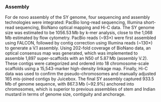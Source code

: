 ### Assembly
For de novo assembly of the SY genome, four sequencing and assembly technologies were integrated: PacBio long-read sequencing, Illumina short-read sequencing, BioNano optical mapping and Hi-C data. The SY genome size was estimated to be 1056.53 Mb by k-mer analysis, close to the 1,068 Mb estimated by flow cytometry. PacBio reads (~93×) were first assembled using FALCON, followed by contig correction using Illumina reads (~130×) to generate a V.1 assembly. Using 202-fold coverage of BioNano data, an optical consensus map was generated, which was implemented to assemble 1,897 super-scaffolds with an N50 of 5.87 Mb (assembly V.2). These contigs were categorized and ordered into 18 chromosome-scale scaffolds using a 15,543-marker high-density linkage map. Finally, Hi-C data was used to confirm the pseudo-chromosomes and manually adjusted 165 mis-joined contigs by Juicebox. The final SY assembly captured 933.5 Mb of genome sequence, with 867.3 Mb (~92.9%) anchored into chromosomes, which is superior to previous assemblies of stem and Indian mustard in terms of genome size, contiguity and anchorage.
